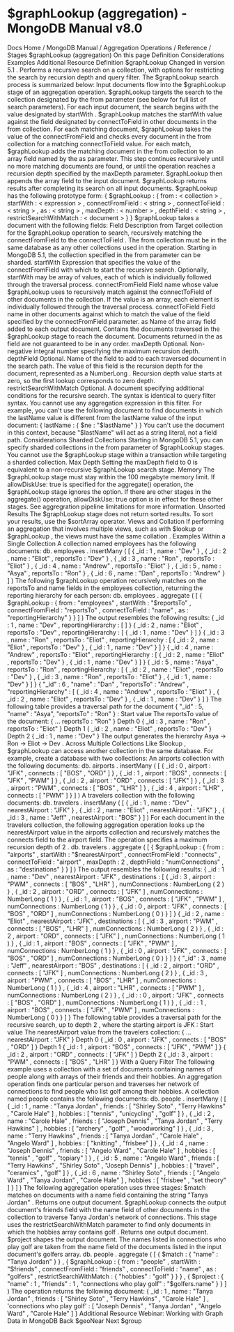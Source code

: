 # $graphLookup (aggregation) - MongoDB Manual v8.0


Docs Home / MongoDB Manual / Aggregation Operations / Reference / Stages $graphLookup (aggregation) On this page Definition Considerations Examples Additional Resource Definition $graphLookup Changed in version 5.1 . Performs a recursive search on a collection, with options for
restricting the search by recursion depth and query filter. The $graphLookup search process is summarized below: Input documents flow into the $graphLookup stage of an
aggregation operation. $graphLookup targets the search to the collection
designated by the from parameter (see below for full
list of search parameters). For each input document, the search begins with the value
designated by startWith . $graphLookup matches the startWith value
against the field designated by connectToField in other
documents in the from collection. For each matching document, $graphLookup takes the value of
the connectFromField and checks every document in the from collection for a matching connectToField value. For
each match, $graphLookup adds the matching document in the from collection to an array field named by the as parameter. This step continues recursively until no more matching documents
are found, or until the operation reaches a recursion depth
specified by the maxDepth parameter. $graphLookup then
appends the array field to the input document. $graphLookup returns results after completing its search on all input
documents. $graphLookup has the following prototype form: { $graphLookup : { from : < collection > , startWith : < expression > , connectFromField : < string > , connectToField : < string > , as : < string > , maxDepth : < number > , depthField : < string > , restrictSearchWithMatch : < document > } } $graphLookup takes a document with the following fields: Field Description from Target collection for the $graphLookup operation to search, recursively matching the connectFromField to the connectToField .
The from collection must be in the same
database as any other collections used in the operation. Starting in MongoDB 5.1, the collection specified in the from parameter can be sharded. startWith Expression that specifies
the value of the connectFromField with which to start the
recursive search. Optionally, startWith may be array of
values, each of which is individually followed through the
traversal process. connectFromField Field name whose value $graphLookup uses to
recursively match against the connectToField of other
documents in the collection. If the value is an array, each
element is individually followed through the
traversal process. connectToField Field name in other documents against which to match the
value of the field specified by the connectFromField parameter. as Name of the array field added to each output document.
Contains the documents traversed in the $graphLookup stage to reach the document. Documents returned in the as field are not guaranteed to be in
any order. maxDepth Optional. Non-negative integral number specifying the
maximum recursion depth. depthField Optional. Name of the field to add to each traversed
document in the search path. The value of this field
is the recursion depth for the document, represented as a NumberLong . Recursion depth
value starts at zero, so the first lookup corresponds to
zero depth. restrictSearchWithMatch Optional. A document specifying additional conditions
for the recursive search. The syntax is identical to query filter syntax. You cannot use any aggregation expression in this filter. For example, you can't use
the following document to find documents in which the lastName value is different from the lastName value of the input document: { lastName : { $ne : "$lastName" } } You can't use the document in this context, because "$lastName" will act as a string literal, not a field path. Considerations Sharded Collections Starting in MongoDB 5.1, you can specify sharded collections in the from parameter of $graphLookup stages. You cannot use the $graphLookup stage within a transaction while
targeting a sharded collection. Max Depth Setting the maxDepth field to 0 is equivalent to a
non-recursive $graphLookup search stage. Memory The $graphLookup stage must stay within the 100 megabyte
memory limit. If allowDiskUse: true is specified for the aggregate() operation, the $graphLookup stage ignores the option. If there are other
stages in the aggregate() operation, allowDiskUse: true option is in effect for these other stages. See aggregration pipeline limitations for more information. Unsorted Results The $graphLookup stage does not return sorted results. To sort your results,
use the $sortArray operator. Views and Collation If performing an aggregation that involves multiple views, such as
with $lookup or $graphLookup , the views must
have the same collation . Examples Within a Single Collection A collection named employees has the following documents: db. employees . insertMany ( [ { _id : 1 , name : "Dev" } , { _id : 2 , name : "Eliot" , reportsTo : "Dev" } , { _id : 3 , name : "Ron" , reportsTo : "Eliot" } , { _id : 4 , name : "Andrew" , reportsTo : "Eliot" } , { _id : 5 , name : "Asya" , reportsTo : "Ron" } , { _id : 6 , name : "Dan" , reportsTo : "Andrew" } ] ) The following $graphLookup operation recursively matches
on the reportsTo and name fields in the employees collection, returning the reporting hierarchy for each person: db. employees . aggregate ( [ { $graphLookup : { from : "employees" , startWith : "$reportsTo" , connectFromField : "reportsTo" , connectToField : "name" , as : "reportingHierarchy" } } ] ) The output resembles the following results: { _id : 1 , name : "Dev" , reportingHierarchy : [ ] } { _id : 2 , name : "Eliot" , reportsTo : "Dev" , reportingHierarchy : [ { _id : 1 , name : "Dev" } ] } { _id : 3 , name : "Ron" , reportsTo : "Eliot" , reportingHierarchy : [ { _id : 2 , name : "Eliot" , reportsTo : "Dev" } , { _id : 1 , name : "Dev" } ] } { _id : 4 , name : "Andrew" , reportsTo : "Eliot" , reportingHierarchy : [ { _id : 2 , name : "Eliot" , reportsTo : "Dev" } , { _id : 1 , name : "Dev" } ] } { _id : 5 , name : "Asya" , reportsTo : "Ron" , reportingHierarchy : [ { _id : 2 , name : "Eliot" , reportsTo : "Dev" } , { _id : 3 , name : "Ron" , reportsTo : "Eliot" } , { _id : 1 , name : "Dev" } ] } { "_id" : 6 , "name" : "Dan" , "reportsTo" : "Andrew" , "reportingHierarchy" : [ { _id : 4 , name : "Andrew" , reportsTo : "Eliot" } , { _id : 2 , name : "Eliot" , reportsTo : "Dev" } , { _id : 1 , name : "Dev" } ] } The following table provides a traversal path for the
document { "_id" : 5, "name" : "Asya", "reportsTo" : "Ron" } : Start value The reportsTo value of the document: { ... reportsTo : "Ron" } Depth 0 { _id : 3 , name : "Ron" , reportsTo : "Eliot" } Depth 1 { _id : 2 , name : "Eliot" , reportsTo : "Dev" } Depth 2 { _id : 1 , name : "Dev" } The output generates the hierarchy Asya -> Ron -> Eliot -> Dev . Across Multiple Collections Like $lookup , $graphLookup can access
another collection in the same database. For example, create a database with two collections: An airports collection with the following documents: db. airports . insertMany ( [ { _id : 0 , airport : "JFK" , connects : [ "BOS" , "ORD" ] } , { _id : 1 , airport : "BOS" , connects : [ "JFK" , "PWM" ] } , { _id : 2 , airport : "ORD" , connects : [ "JFK" ] } , { _id : 3 , airport : "PWM" , connects : [ "BOS" , "LHR" ] } , { _id : 4 , airport : "LHR" , connects : [ "PWM" ] } ] ) A travelers collection with the following documents: db. travelers . insertMany ( [ { _id : 1 , name : "Dev" , nearestAirport : "JFK" } , { _id : 2 , name : "Eliot" , nearestAirport : "JFK" } , { _id : 3 , name : "Jeff" , nearestAirport : "BOS" } ] ) For each document in the travelers collection, the following
aggregation operation looks up the nearestAirport value in the airports collection and recursively matches the connects field to the airport field. The operation specifies a maximum
recursion depth of 2 . db. travelers . aggregate ( [ { $graphLookup : { from : "airports" , startWith : "$nearestAirport" , connectFromField : "connects" , connectToField : "airport" , maxDepth : 2 , depthField : "numConnections" , as : "destinations" } } ] ) The output resembles the following results: { _id : 1 , name : "Dev" , nearestAirport : "JFK" , destinations : [ { _id : 3 , airport : "PWM" , connects : [ "BOS" , "LHR" ] , numConnections : NumberLong ( 2 ) } , { _id : 2 , airport : "ORD" , connects : [ "JFK" ] , numConnections : NumberLong ( 1 ) } , { _id : 1 , airport : "BOS" , connects : [ "JFK" , "PWM" ] , numConnections : NumberLong ( 1 ) } , { _id : 0 , airport : "JFK" , connects : [ "BOS" , "ORD" ] , numConnections : NumberLong ( 0 ) } ] } { _id : 2 , name : "Eliot" , nearestAirport : "JFK" , destinations : [ { _id : 3 , airport : "PWM" , connects : [ "BOS" , "LHR" ] , numConnections : NumberLong ( 2 ) } , { _id : 2 , airport : "ORD" , connects : [ "JFK" ] , numConnections : NumberLong ( 1 ) } , { _id : 1 , airport : "BOS" , connects : [ "JFK" , "PWM" ] , numConnections : NumberLong ( 1 ) } , { _id : 0 , airport : "JFK" , connects : [ "BOS" , "ORD" ] , numConnections : NumberLong ( 0 ) } ] } { "_id" : 3 , name : "Jeff" , nearestAirport : "BOS" , destinations : [ { _id : 2 , airport : "ORD" , connects : [ "JFK" ] , numConnections : NumberLong ( 2 ) } , { _id : 3 , airport : "PWM" , connects : [ "BOS" , "LHR" ] , numConnections : NumberLong ( 1 ) } , { _id : 4 , airport : "LHR" , connects : [ "PWM" ] , numConnections : NumberLong ( 2 ) } , { _id : : 0 , airport : "JFK" , connects : [ "BOS" , "ORD" ] , numConnections : NumberLong ( 1 ) } , { _id : : 1 , airport : "BOS" , connects : [ "JFK" , "PWM" ] , numConnections : NumberLong ( 0 ) } ] } The following table provides a traversal path for the recursive
search, up to depth 2 , where the starting airport is JFK : Start value The nearestAirport value from the travelers collection: { ... nearestAirport : "JFK" } Depth 0 { _id : 0 , airport : "JFK" , connects : [ "BOS" , "ORD" ] } Depth 1 { _id : 1 , airport : "BOS" , connects : [ "JFK" , "PWM" ] } { _id : 2 , airport : "ORD" , connects : [ "JFK" ] } Depth 2 { _id : 3 , airport : "PWM" , connects : [ "BOS" , "LHR" ] } With a Query Filter The following example uses a collection with a set
of documents containing names of people along with arrays of their
friends and their hobbies. An aggregation operation finds one
particular person and traverses her network of connections to find
people who list golf among their hobbies. A collection named people contains the following documents: db. people . insertMany ( [ { _id : 1 , name : "Tanya Jordan" , friends : [ "Shirley Soto" , "Terry Hawkins" , "Carole Hale" ] , hobbies : [ "tennis" , "unicycling" , "golf" ] } , { _id : 2 , name : "Carole Hale" , friends : [ "Joseph Dennis" , "Tanya Jordan" , "Terry Hawkins" ] , hobbies : [ "archery" , "golf" , "woodworking" ] } , { _id : 3 , name : "Terry Hawkins" , friends : [ "Tanya Jordan" , "Carole Hale" , "Angelo Ward" ] , hobbies : [ "knitting" , "frisbee" ] } , { _id : 4 , name : "Joseph Dennis" , friends : [ "Angelo Ward" , "Carole Hale" ] , hobbies : [ "tennis" , "golf" , "topiary" ] } , { _id : 5 , name : "Angelo Ward" , friends : [ "Terry Hawkins" , "Shirley Soto" , "Joseph Dennis" ] , hobbies : [ "travel" , "ceramics" , "golf" ] } , { _id : 6 , name : "Shirley Soto" , friends : [ "Angelo Ward" , "Tanya Jordan" , "Carole Hale" ] , hobbies : [ "frisbee" , "set theory" ] } ] ) The following aggregation operation uses three stages: $match matches on documents with a name field
containing the string "Tanya Jordan" . Returns one output
document. $graphLookup connects the output document's friends field with the name field of other documents in the
collection to traverse Tanya Jordan's network of connections.
This stage uses the restrictSearchWithMatch parameter to find
only documents in which the hobbies array contains golf .
Returns one output document. $project shapes the output document. The names listed in connections who play golf are taken from the name field of the
documents listed in the input document's golfers array. db. people . aggregate ( [ { $match : { "name" : "Tanya Jordan" } } , { $graphLookup : { from : "people" , startWith : "$friends" , connectFromField : "friends" , connectToField : "name" , as : "golfers" , restrictSearchWithMatch : { "hobbies" : "golf" } } } , { $project : { "name" : 1 , "friends" : 1 , "connections who play golf" : "$golfers.name" } } ] ) The operation returns the following document: { _id : 1 , name : "Tanya Jordan" , friends : [ "Shirley Soto" , "Terry Hawkins" , "Carole Hale" ] , 'connections who play golf' : [ "Joseph Dennis" , "Tanya Jordan" , "Angelo Ward" , "Carole Hale" ] } Additional Resource Webinar: Working with Graph Data in MongoDB Back $geoNear Next $group
